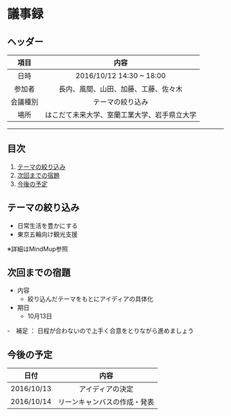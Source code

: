 # 議事録

## ヘッダー
|項目|内容|
|:--:|:--:|
| 日時 | 2016/10/12  14:30 ~ 18:00|
| 参加者 | 長内、風間、山田、加藤、工藤、佐々木 |
| 会議種別 | テーマの絞り込み |
| 場所 | はこだて未来大学、室蘭工業大学、岩手県立大学 |

---
## 目次
1. [テーマの絞り込み](#anchar1)
2. [次回までの宿題](#anchar2)
3. [今後の予定](#anchar3)

## <div id="anchar1"/>テーマの絞り込み
- 日常生活を豊かにする
- 東京五輪向け観光支援

※詳細はMindMup参照

## <div id="anchar2"/>次回までの宿題
- 内容
	- 絞り込んだテーマをもとにアイディアの具体化
- 期日
	- 10月13日
 
-　補足
	： 日程が合わないので上手く合意をとりながら進めましょう


## <div id="anchar3"/>今後の予定
|日付|内容|
|:--:|:--:|
| 2016/10/13 | アイディアの決定 |
| 2016/10/14 | リーンキャンバスの作成・発表 |



